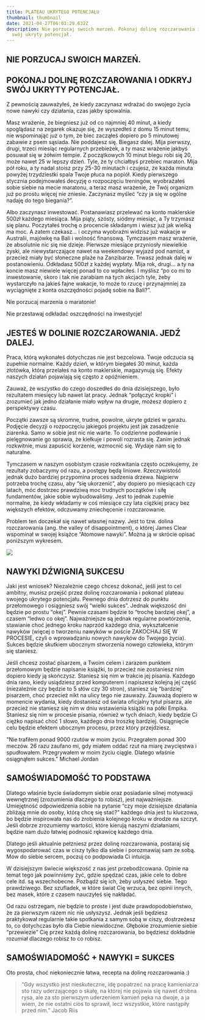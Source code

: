 ```yaml
---
title: PLATEAU UKRYTEGO POTENCJAŁU
thumbnail: thumbnail
date: 2021-04-27T06:03:29.632Z
description: Nie porzucaj swoich marzeń. Pokonaj dolinę rozczarowania i odkryj
  swój ukryty potencjał.
---
```

## NIE PORZUCAJ SWOICH MARZEŃ.

## POKONAJ DOLINĘ ROZCZAROWANIA I ODKRYJ SWÓJ UKRYTY POTENCJAŁ.

Z pewnością zauważyłeś, że kiedy zaczynasz wdrażać do swojego życia nowe nawyki czy działania, czas jakby spowalnia. 

Masz wrażenie, że biegniesz już od co najmniej 40 minut, a kiedy spoglądasz na zegarek okazuje się, że wyszedłeś z domu 15 minut temu, nie wspominając już o tym, że biec zacząłeś dopiero po 5 minutowej zabawie z psem sąsiada. Nie poddajesz się. Biegasz dalej. Mija pierwszy, drugi, trzeci miesiąc regularnych przebieżek, a ty masz wrażenie jakbyś posuwał się w żółwim tempie. Z początkowych 10 minut biegu robi się 20, może nawet 25 w lepszy dzień. Tyle, że ty chciałbyś przebiec maraton. Mija pół roku, a ty nadal stoisz przy 25-30 minutach i czujesz, że każda minuta powyżej trzydziestki spala Twoje płuca na popiół. Kiedy pierwszego stycznia podejmowałeś decyzję o rozpoczęciu treningów, wyobrażałeś sobie siebie na mecie maratonu, a teraz masz wrażenie, że Twój organizm już po prostu więcej nie zniesie. Zaczynasz myśleć “czy ja się w ogólne nadaję do tego biegania?”.

Albo zaczynasz inwestować. Postanawiasz przelewać na konto maklerskie 500zł każdego miesiąca. Mija piąty, szósty, siódmy miesiąc, a Ty trzymasz się planu. Poczytałeś trochę o procencie składanym i wiesz już jak wielką ma moc. A zatem czekasz… i oczyma wyobraźni widzisz już wakacje w Australii, majówkę na Bali i wolność finansową. Tymczasem masz wrażenie, że absolutnie nic się nie dzieje. Pierwsze miesiące przyniosły niewielkie zyski, ale niewystarczające nawet na weekendowy wyjazd pod namiot, a przecież miały być słoneczne plaże na Zanzibarze. Trwasz jednak dalej w postanowieniu. Odkładasz 500zł z każdej wypłaty. Mija rok, drugi… a ty na koncie masz niewiele więcej ponad to co wpłaciłeś. I myślisz “po co mi to inwestowanie, skoro i tak nie zarabiam na tych akcjach tyle, żeby wystarczyło na jakieś fajne wakacje, to może to rzucę i przynajmniej za wyciągnięte z konta oszczędności pojadę sobie na Bali?”.

Nie porzucaj marzenia o maratonie!

Nie przestawaj odkładać oszczędności na inwestycje!

## JESTEŚ W DOLINIE ROZCZAROWANIA. JEDŹ DALEJ.

Praca, którą wykonałeś dotychczas nie jest bezcelowa. Twoje odczucia są zupełnie normalne. Każdy dzień, w którym biegałeś 30 minut, każda złotówka, którą przelałeś na konto maklerskie, magazynują się. Efekty naszych działań pojawiają się często z opóźnieniem. 

Zauważ, że wszystko do czego doszedłeś do dnia dzisiejszego, było rezultatem miesięcy lub nawet lat pracy. Jednak “połączyć kropki” i zrozumieć jak jedno działanie miało wpływ na drugie, możesz dopiero z perspektywy czasu. 

Początki zawsze są skromne, trudne, powolne, ukryte gdzieś w garażu. Podjęcie decyzji o rozpoczęciu jakiegoś projektu jest jak zasadzenie ziarenka. Samo w sobie jest nic nie warte. To codzienne podlewanie i pielęgnowanie go sprawia, że kiełkuje i powoli rozrasta się. Zanim jednak rozkwitnie, musi zapuścić korzenie, wzmocnić się. Wydaje nam się to naturalne.

Tymczasem w naszym osobistym czasie rozkwitania często oczekujemy, że rezultaty zobaczymy od razu, a postępy będą liniowe. Rzeczywistość jednak dużo bardziej przypomina proces sadzenia drzewa. Najpierw potrzeba trochę czasu, aby “się ukorzenić”, aby dopiero po miesiącach czy latach, móc dostrzec prawdziwą moc trudnych początków i siłę fundamentów, jakie sobie wybudowaliśmy. Jest to jednak zupełnie normalne, że kiedy wkładamy w coś miesiące czy lata ciężkiej pracy bez większych efektów, odczuwamy zniechęcenie i rozczarowanie.

Problem ten doczekał się nawet własnej nazwy. Jest to tzw. dolina rozczarowania (ang. the valley of disappointment), o której James Clear wspominał w swojej książce “Atomowe nawyki”. Można ją w skrócie opisać poniższym wykresem.

![](https://res.cloudinary.com/planer-osobisty/image/upload/c_scale,f_auto,q_auto,w_1400/v1619503746/Grafika_do_tekst%C3%B3w_na_bloga_23_puzf0w.png)

## NAWYKI DŹWIGNIĄ SUKCESU

Jaki jest wniosek? Niezależnie czego chcesz dokonać, jeśli jest to cel ambitny, musisz przejść przez dolinę rozczarowania i pokonać plateau swojego ukrytego potencjału. Pewnego dnia dotrzesz do punktu przełomowego i osiągniesz swój “wielki sukces”. Jednak większość dni będzie po prostu “okej”. Pewnie czasami będzie to “trochę bardziej okej”, a czasem “ledwo co okej”. Najważniejsze są jednak regularne powtórzenia, stawianie choć jednego kroku naprzód każdego dnia, wykształcenie nawyków (więcej o tworzeniu nawyków w poście ZAKOCHAJ SIĘ W PROCESIE, czyli o wprowadzaniu nowych nawyków do Twojego życia). Sukces będzie skutkiem ubocznym stworzenia nowego człowieka, którym się staniesz.

Jeśli chcesz zostać pisarzem, a Twoim celem i zarazem punktem przełomowym będzie napisanie książki, to przecież nie zostaniesz nim dopiero kiedy ją skończysz. Staniesz się nim w trakcie jej pisania. Każdego dnia rano, kiedy usiądziesz przed komputerem i napiszesz kolejną jej część (niezależnie czy będzie to 5 słów czy 30 stron), staniesz się “bardziej” pisarzem, choć przecież nikt na ulicy tego nie zauważy. Zauważą dopiero w momencie wydania, kiedy dostaniesz od świata oficjalny tytuł pisarza, ale przecież nie staniesz się nim w dniu wstawienia książki na półki Empika. Staniesz się nim w procesie pisania, również w tych dniach, kiedy będzie Ci ciężko napisać choć 1 słowo, każdego dnia troszkę bardziej. Osiągnięcie celu będzie efektem ubocznym procesu, przez który przejdziesz. 

"Nie trafiłem ponad 9000 rzutów w moim życiu. Przegrałem ponad 300 meczów. 26 razu zaufano mi, gdy miałem oddać rzut na miarę zwycięstwa i spudłowałem. Przegrywałem w moim życiu ciągle. Dlatego właśnie osiągnąłem sukces." Michael Jordan

## SAMOŚWIADOMOŚĆ TO PODSTAWA

Dlatego właśnie bycie świadomym siebie oraz posiadanie silnej motywacji wewnętrznej (zrozumienia dlaczego to robisz), jest najważniejsze. Umiejętność odpowiedzenia sobie na pytanie “czy moje dzisiejsze działania zbliżają mnie do osoby, którą chcę się stać?” każdego dnia jest tu kluczowa, bo będzie inspirowała nas do zrobienia kolejnego kroku w drodze na szczyt. Jeśli dobrze zrozumiemy wartości, które kierują naszymi działaniami, będzie nam dużo łatwiej podnosić rękawicę każdego dnia. 

Dlatego jeśli aktualnie pełzniesz przez dolinę rozczarowania, postaraj się wygospodarować czas w ciszy tylko dla siebie i porozmawiaj sam ze sobą. Mów do siebie sercem, poczuj co podpowiada Ci intuicja. 

W dzisiejszym świecie większość z nas jest przebodźcowana. Opinie na temat tego jak powinniśmy żyć, gdzie spędzać czas, jakie cele to dobre cele itd. są wszechobecne. Pozbądź się ich, żeby usłyszeć siebie. Tego prawdziwego. Bez szufladek, w które świat Cię wrzuca, bez opinii innych, bez masek, które z czasem nauczyłeś się nakładać. 

Od razu ostrzegam, nie będzie to proste i jest duże prawdopodobieństwo, że za pierwszym razem nic nie usłyszysz. Jednak jeśli będziesz praktykował regularnie takie spotkania z samym sobą w ciszy, dostrzeżesz to, co dotychczas było dla Ciebie niewidoczne. Głębokie zrozumienie siebie “przewiezie” Cię przez każdą dolinę rozczarowania, bo będziesz dokładnie rozumiał dlaczego robisz to co robisz.

## SAMOŚWIADOMOŚĆ + NAWYKI = SUKCES

Oto prosta, choć niekoniecznie łatwa, recepta na dolinę rozczarowania :) 

> “Gdy wszystko jest nieskuteczne, idę popatrzeć na pracę kamieniarza sto razy uderzającego o skałę, na której nie pojawia się nawet drobna rysa, ale za sto pierwszym uderzeniem kamień pęka na dwoje, a ja wiem, że nie ostatni cios to sprawił, lecz wszystkie, które nastąpiły przed nim.” Jacob Riis